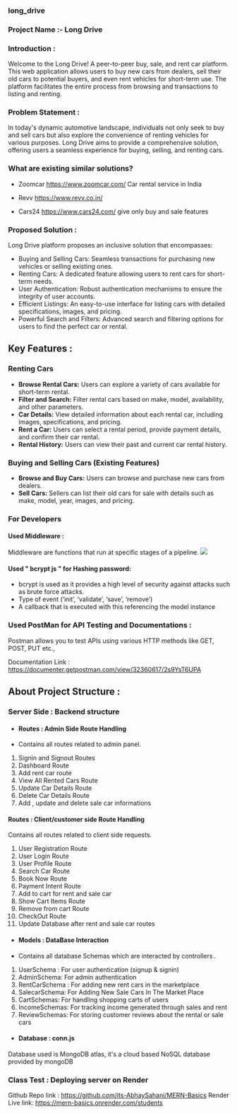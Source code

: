 ### long_drive


### Project Name :-  Long Drive

### Introduction :
Welcome to the Long Drive! A peer-to-peer buy, sale, and rent car platform. This web application allows users to buy new cars from dealers, sell their old cars to potential buyers, and even rent vehicles for short-term use. The platform facilitates the entire process from browsing and transactions to listing and renting.


### Problem Statement :
In today's dynamic automotive landscape, individuals not only seek to buy and sell cars but also explore the convenience of renting vehicles for various purposes. Long Drive aims to provide a comprehensive solution, offering users a seamless experience for buying, selling, and renting cars.



### What are existing similar solutions?

- Zoomcar  https://www.zoomcar.com/
Car rental service in India

- Revv    https://www.revv.co.in/

- Cars24    https://www.cars24.com/
give only buy and sale features


### Proposed Solution :


Long Drive platform proposes an inclusive solution that encompasses:

- Buying and Selling Cars: Seamless transactions for purchasing new vehicles or selling existing ones.
- Renting Cars: A dedicated feature allowing users to rent cars for short-term needs.
- User Authentication: Robust authentication mechanisms to ensure the integrity of user accounts.
- Efficient Listings: An easy-to-use interface for listing cars with detailed specifications, images, and pricing.
- Powerful Search and Filters: Advanced search and filtering options for users to find the perfect car or rental.


## Key Features :

### Renting Cars

- **Browse Rental Cars:** Users can explore a variety of cars available for short-term rental.
- **Filter and Search:** Filter rental cars based on make, model, availability, and other parameters.
- **Car Details:** View detailed information about each rental car, including images, specifications, and pricing.
- **Rent a Car:** Users can select a rental period, provide payment details, and confirm their car rental.
- **Rental History:** Users can view their past and current car rental history.

### Buying and Selling Cars (Existing Features)

- **Browse and Buy Cars:** Users can browse and purchase new cars from dealers.
- **Sell Cars:** Sellers can list their old cars for sale with details such as make, model, year, images, and pricing.



### For Developers
#### Used Middleware : 
Middleware are functions that run at specific stages of a pipeline.
![](https://cdn-media-1.freecodecamp.org/images/0*iZwmyy25FSxuxXlH.)


#### Used " bcrypt js " for Hashing password:

- bcrypt is used as it provides a high level of security against attacks such as brute force attacks.
- Type of event (‘init’, ‘validate’, ‘save’, ‘remove’)
- A callback that is executed with this referencing the model instance

### Used PostMan  for API Testing and Documentations :
Postman allows you to test APIs using various HTTP methods like GET, POST, PUT etc.,

Documentation Link : https://documenter.getpostman.com/view/32360617/2s9YsT6UPA 



## About Project Structure :

### Server Side : Backend structure
- #### Routes : Admin Side  Route Handling
- Contains all routes related to admin panel.
1. Signin and Signout Routes
2.  Dashboard Route
3. Add rent car route
4.  View All Rented Cars Route
5. Update Car Details Route
6. Delete Car Details Route
7. Add , update and delete sale car informations 

#### Routes : Client/customer side  Route Handling
Contains all routes related to client side requests.
1. User Registration Route
2. User Login Route
3. User Profile Route
4. Search Car Route
5. Book Now Route
6. Payment Intent Route
7. Add to cart for rent and sale car 
8. Show Cart Items Route
9. Remove from cart Route
10. CheckOut Route
11. Update Database after rent and sale car routes


- #### Models : DataBase Interaction
- Contains all database Schemas which are interacted by controllers .
1. UserSchema :  For user authentication (signup & signin)
2. AdminSchema: For admin authentication 
3. RentCarSchema   : For adding new rent cars in the marketplace
4. SalecarSchema:  For Adding New Sale Cars In The Market Place
5. CartSchemas:  For handling shopping carts of users
6. IncomeSchemas:   For tracking income generated through sales and rent
7. ReviewSchemas:  For storing customer reviews about the rental or sale cars

- #### Database : conn.js
Database used is MongoDB atlas, it's a cloud based NoSQL database provided by mongoDB






### Class Test : Deploying server on Render
Github Repo link : https://github.com/its-AbhaySahani/MERN-Basics
Render Live link: https://mern-basics.onrender.com/students